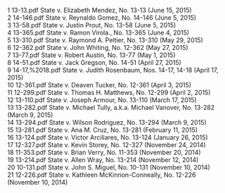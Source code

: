 1	13-13.pdf	State v. Elizabeth Mendez, No. 13-13 (June 15, 2015)  
2	14-146.pdf	State v. Reynaldo Gomez, No. 14-146 (June 5, 2015)  
3	13-58.pdf	State v. Justin Prout, No. 13-58 (June 5, 2015)  
4	13-365.pdf	State v. Ramon Virola., No. 13-365 (June 4, 2015)  
5	13-310.pdf	State v. Raymond A. Peltier, No. 13-310 (May 29, 2015)  
6	12-362.pdf	State v. John Whiting, No. 12-362 (May 27, 2015)  
7	13-77.pdf	State v. Robert Austin, No. 13-77 (May 1, 2015)  
8	14-51.pdf	State v. Jack Gregson, No. 14-51 (April 27, 2015)  
9	14-17,%2018.pdf	State v. Judith Rosenbaum, Nos. 14-17, 14-18 (April 17, 2015)  
10	12-361.pdf	State v. Deaven Tucker, No. 12-361 (April 3, 2015)  
11	12-299.pdf	State v. Thomas H. Matthews, No. 12-299 (April 2, 2015)  
12	13-110.pdf	State v. Joseph Armour, No. 13-110 (March 17, 2015)  
13	13-282.pdf	State v. Michael Tully, a.k.a. Michael Vanover, No. 13-282 (March 9, 2015)  
14	13-294.pdf	State v. Wilson Rodriguez, No. 13-294 (March 9, 2015)  
15	13-281.pdf	State v. Ana M. Cruz, No. 13-281 (February 11, 2015)  
16	13-124.pdf	State v. Victor Arciliares, No. 13-124 (January 26, 2015)  
17	12-327.pdf	State v. Kevin Storey, No. 12-327 (November 24, 2014)  
18	11-353.pdf	State v. Brian Verry, No. 11-353 (November 20, 2014)  
19	13-214.pdf	State v. Allen Wray, No. 13-214 (November 12, 2014)  
20	10-131.pdf	State v. John S. Miguel, No. 10-131 (November 10, 2014)  
21	12-226.pdf	State v. Kathleen McKinnon-Conneally, No. 12-226 (November 10, 2014)  
